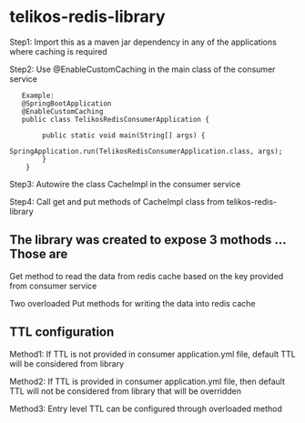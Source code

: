 # telikos-redis-library

Step1: Import this as a maven jar dependency in any of the applications where caching is required

Step2: Use @EnableCustomCaching in the main class of the consumer service
       
       Example: 
       @SpringBootApplication
       @EnableCustomCaching
       public class TelikosRedisConsumerApplication {

            public static void main(String[] args) {
                 SpringApplication.run(TelikosRedisConsumerApplication.class, args);
            }
        }

Step3: Autowire the class CacheImpl in the consumer service

Step4: Call get and put methods of CacheImpl class from telikos-redis-library

 
## The library was created to expose 3 mothods ... Those are

Get method to read the data from redis cache based on the key provided from consumer service

Two overloaded Put methods for writing the data into redis cache

## TTL configuration

Method1: If TTL is not provided in consumer application.yml file, default TTL will be considered from library

Method2: If TTL is provided in consumer application.yml file, then default TTL will not be considered from library that will be overridden

Method3: Entry level TTL can be configured through overloaded method
